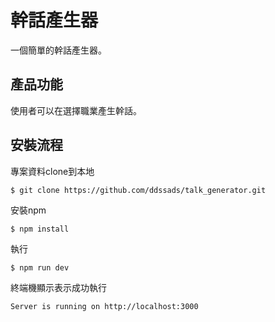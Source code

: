 # 幹話產生器
一個簡單的幹話產生器。

## 產品功能
使用者可以在選擇職業產生幹話。

## 安裝流程

專案資料clone到本地

```
$ git clone https://github.com/ddssads/talk_generator.git

```
安裝npm

```
$ npm install
```

執行

```
$ npm run dev
```

終端機顯示表示成功執行
```
Server is running on http://localhost:3000
```





